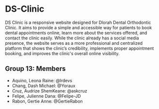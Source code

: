 # DS-Clinic
DS Clinic is a responsive website designed for Dlorah Dental Orthodontic Clinic.
It aims to provide a simple and accessible way for patients to book dental appointments online, learn more about the services offered, and contact the clinic easily.
While the clinic already has a social media presence, the website serves as a more professional and centralized platform that shows the clinic’s credibility, implements proper appointment booking, and improves the clinic's overall online visibility.


## Group 13: Members
* Aquino, Leona Raine: @lrdevs
* Chang, Dash Michael: @Yoraux
* Cruz, Audrize ShemKeane: @askcruz
* Felipe, Julienne Dana: @Felipe-JD
* Rabon, Gertie Anne: @GertieRabon
